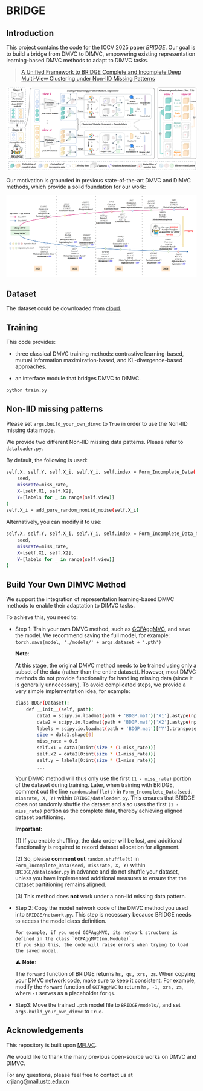# BRIDGE


## Introduction

This project contains the code for the ICCV 2025 paper *BRIDGE*. Our goal is to build a bridge from DMVC to DIMVC, empowering existing representation learning-based DMVC methods to adapt to DIMVC tasks.

> [A Unified Framework to BRIDGE Complete and Incomplete Deep Multi-View Clustering under Non-IID Missing Patterns]()

![framework](figures//framework.png)


Our motivation is grounded in previous state-of-the-art DMVC and DIMVC methods, which provide a solid foundation for our work:

![framework](figures//relatedwork.png)

## Dataset

The dataset could be downloaded from [cloud](https://drive.google.com/file/d/1thvU6d0Xf0rC-Nz5U02XxZzaZeMjJed-/view?usp=sharing).

## Training

This code provides:

- three classical DMVC training methods: contrastive learning-based, mutual information maximization-based, and KL-divergence-based approaches.


- an interface module that bridges DMVC to DIMVC.

```bash
python train.py
```
## Non-IID missing patterns

Please set `args.build_your_own_dimvc` to `True` in order to use the Non-IID missing data mode.

We provide two different Non-IID missing data patterns. Please refer to `dataloader.py`.


By default, the following is used:
```bash
self.X, self.Y, self.X_i, self.Y_i, self.index = Form_Incomplete_Data(
    seed, 
    missrate=miss_rate, 
    X=[self.X1, self.X2], 
    Y=[labels for _ in range(self.view)]
)
self.X_i = add_pure_random_noniid_noise(self.X_i)
```

Alternatively, you can modify it to use:
```bash
self.X, self.Y, self.X_i, self.Y_i, self.index = Form_Incomplete_Data_NonIID(
    seed, 
    missrate=miss_rate, 
    X=[self.X1, self.X2], 
    Y=[labels for _ in range(self.view)]
)
```

## Build Your Own DIMVC Method
We support the integration of representation learning-based DMVC methods to enable their adaptation to DIMVC tasks. 

To achieve this, you need to:

- Step 1: Train your own DMVC method, such as [GCFAggMVC](https://github.com/Galaxy922/GCFAggMVC), and save the model. 
   We recommend saving the full model, for example: ` torch.save(model, './models/' + args.dataset + '.pth')`
  
  **Note**: 
  
  At this stage, the original DMVC method needs to be trained using only a subset of the data (rather than the entire dataset). However, most DMVC methods do not provide functionality for handling missing data (since it is generally unnecessary). To avoid complicated steps, we provide a very simple implementation idea, for example:
 
    ```bash
    class BDGP(Dataset):
        def __init__(self, path):
            data1 = scipy.io.loadmat(path + 'BDGP.mat')['X1'].astype(np.float32)
            data2 = scipy.io.loadmat(path + 'BDGP.mat')['X2'].astype(np.float32)
            labels = scipy.io.loadmat(path + 'BDGP.mat')['Y'].transpose()
            size = data1.shape[0]
            miss_rate = 0.5
            self.x1 = data1[0:int(size * (1-miss_rate))]
            self.x2 = data2[0:int(size * (1-miss_rate))]
            self.y = labels[0:int(size * (1-miss_rate))]
            ...
    ```
  
    Your DMVC method will thus only use the first `(1 - miss_rate)` portion of the dataset during training.
    Later, when training with BRIDGE, comment out the line `random.shuffle(t)` in `Form_Incomplete_Data(seed, missrate, X, Y)` within `BRIDGE/dataloader.py`. This ensures that BRIDGE does not randomly shuffle the dataset and also uses the first `(1 - miss_rate)` portion as the complete data, thereby achieving aligned dataset partitioning.
    
    **Important:**
    
     (1) If you enable shuffling, the data order will be lost, and additional functionality is required to record dataset allocation for alignment. 
     
     (2) So, please **comment out** `random.shuffle(t)` in `Form_Incomplete_Data(seed, missrate, X, Y)` within `BRIDGE/dataloader.py` in advance and do not shuffle your dataset, unless you have implemented additional measures to ensure that the dataset partitioning remains aligned.
    
     (3) This method does **not** work under a non-iid missing data pattern.
    


- Step 2: Copy the model network code of the DMVC method you used into `BRIDGE/network.py`. 
   This step is necessary because BRIDGE needs to access the model class definition. 
   
   ```
  For example, if you used GCFAggMVC, its network structure is defined in the class `GCFAggMVC(nn.Module)`.
  If you skip this, the code will raise errors when trying to load the saved model.
   ```
  ⚠ **Note**: 
  
  The `forward` function of BRIDGE returns `hs, qs, xrs, zs`. 
When copying your DMVC network code, make sure to keep it consistent. 
For example, modify the `forward` function of `GCFAggMVC` to return `hs, -1, xrs, zs`, 
where `-1` serves as a placeholder for `qs`.

- Step3: Move the trained `.pth` model file to `BRIDGE/models/`, and set `args.build_your_own_dimvc` to `True`.


## Acknowledgements
This repository is built upon [MFLVC](https://github.com/SubmissionsIn/MFLVC).

We would like to thank the many previous open-source works on DMVC and DIMVC. 

For any questions, please feel free to contact us at xrjiang@mail.ustc.edu.cn